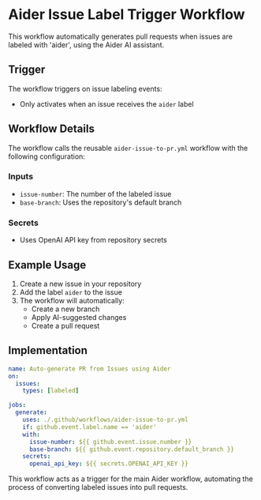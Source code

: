 # Aider Issue Label Trigger Workflow

This workflow automatically generates pull requests when issues are labeled with 'aider', using the Aider AI assistant.

## Trigger

The workflow triggers on issue labeling events:
- Only activates when an issue receives the `aider` label

## Workflow Details

The workflow calls the reusable `aider-issue-to-pr.yml` workflow with the following configuration:

### Inputs
- `issue-number`: The number of the labeled issue
- `base-branch`: Uses the repository's default branch

### Secrets
- Uses OpenAI API key from repository secrets

## Example Usage

1. Create a new issue in your repository
2. Add the label `aider` to the issue
3. The workflow will automatically:
   - Create a new branch
   - Apply AI-suggested changes
   - Create a pull request

## Implementation

```yaml
name: Auto-generate PR from Issues using Aider
on:
  issues:
    types: [labeled]

jobs:
  generate:
    uses: ./.github/workflows/aider-issue-to-pr.yml
    if: github.event.label.name == 'aider'
    with:
      issue-number: ${{ github.event.issue.number }}
      base-branch: ${{ github.event.repository.default_branch }}
    secrets: 
      openai_api_key: ${{ secrets.OPENAI_API_KEY }}
```

This workflow acts as a trigger for the main Aider workflow, automating the process of converting labeled issues into pull requests.